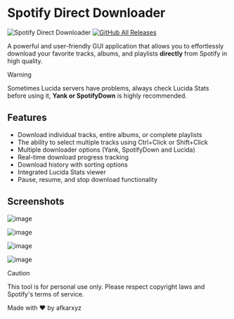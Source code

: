# Spotify Direct Downloader

![Spotify Direct Downloader](https://img.shields.io/badge/Spotify-Direct%20Downloader-1DB954?style=for-the-badge&logo=spotify&logoColor=white) [![GitHub All Releases](https://img.shields.io/github/downloads/afkarxyz/Spotify-Direct-Downloader/total?style=for-the-badge)](https://github.com/afkarxyz/Spotify-Direct-Downloader/releases)

A powerful and user-friendly GUI application that allows you to effortlessly download your favorite tracks, albums, and playlists **directly** from Spotify in high quality.

> [!WARNING]
Sometimes Lucida servers have problems, always check Lucida Stats before using it, **Yank or SpotifyDown** is highly recommended. 


## Features

- Download individual tracks, entire albums, or complete playlists
- The ability to select multiple tracks using Ctrl+Click or Shift+Click
- Multiple downloader options (Yank, SpotifyDown and Lucida)
- Real-time download progress tracking
- Download history with sorting options
- Integrated Lucida Stats viewer
- Pause, resume, and stop download functionality

## Screenshots

![image](https://github.com/user-attachments/assets/3b5ef90a-5093-41f9-b3b4-476dbf864d3c)

![image](https://github.com/user-attachments/assets/bf027cef-949e-47f5-8cc3-f1de1583d6d6)

![image](https://github.com/user-attachments/assets/9f82e12d-6a7e-4be4-ba1d-a56df84d307e)

![image](https://github.com/user-attachments/assets/c9c3f6a5-715e-4313-8bd2-92abca403fed)

> [!CAUTION]
> This tool is for personal use only. Please respect copyright laws and Spotify's terms of service.

Made with ❤️ by afkarxyz
